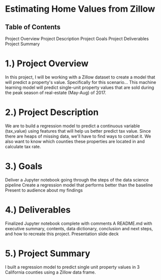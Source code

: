 # Estimating Home Values from Zillow

## Table of Contents

Project Overview
Project Description
Project Goals
Project Deliverables
Project Summary


# 1.) Project Overview

In this project, I will be working with a Zillow dataset to create a model that will predict a property's value. Specifically for this scenario... This machine learning model will predict single-unit property values that are sold during the peak season of real-estate (May-Aug) of 2017.


# 2.) Project Description

We are to build a regression model to predict a continuous variable (tax_value) using features that will help us better predict tax value. Since there are heaps of missing data, we'll have to find ways to combat it. We also want to know which counties these properties are located in and calculate tax rate.


# 3.) Goals
Deliver a Jupyter notebook going through the steps of the data science pipeline
Create a regression model that performs better than the baseline
Present to audience about my findings

# 4.) Deliverables
Finalized Jupyter notebook complete with comments
A README.md with executive summary, contents, data dictionary, conclusion and next steps, and how to recreate this project.
Presentation slide deck

# 5.) Project Summary
I built a regression model to predict single unit property values in 3 California counties using a Zillow data frame.